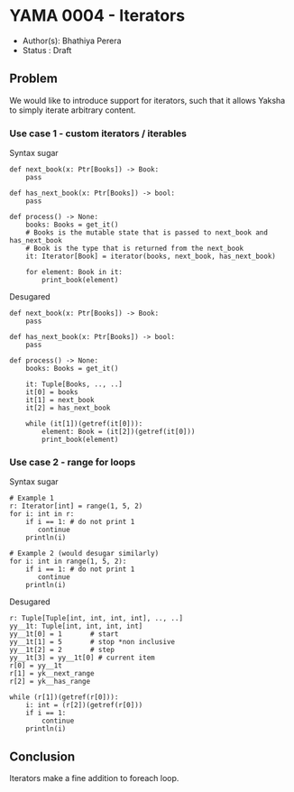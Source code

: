 # YAMA 0004 - Iterators

- Author(s): Bhathiya Perera
- Status   : Draft

<!-- different languages for code blocks are used to get maximum syntax matching for free, please ignore -->

## Problem

We would like to introduce support for iterators, such that it allows Yaksha to simply iterate arbitrary content. 

### Use case 1 - custom iterators / iterables

Syntax sugar

```yaksha
def next_book(x: Ptr[Books]) -> Book:
    pass

def has_next_book(x: Ptr[Books]) -> bool:
    pass

def process() -> None:
    books: Books = get_it()
    # Books is the mutable state that is passed to next_book and has_next_book
    # Book is the type that is returned from the next_book
    it: Iterator[Book] = iterator(books, next_book, has_next_book)

    for element: Book in it:
        print_book(element)
```

Desugared

```yaksha
def next_book(x: Ptr[Books]) -> Book:
    pass

def has_next_book(x: Ptr[Books]) -> bool:
    pass

def process() -> None:
    books: Books = get_it()

    it: Tuple[Books, .., ..]
    it[0] = books
    it[1] = next_book
    it[2] = has_next_book

    while (it[1])(getref(it[0])):
        element: Book = (it[2])(getref(it[0]))
        print_book(element)
```

### Use case 2 - range for loops

Syntax sugar

```yaksha
# Example 1
r: Iterator[int] = range(1, 5, 2)
for i: int in r:
    if i == 1: # do not print 1
       continue
    println(i)

# Example 2 (would desugar similarly)
for i: int in range(1, 5, 2):
    if i == 1: # do not print 1
       continue
    println(i)
```

Desugared

```yaksha
r: Tuple[Tuple[int, int, int, int], .., ..]
yy__1t: Tuple[int, int, int, int]
yy__1t[0] = 1       # start
yy__1t[1] = 5       # stop *non inclusive
yy__1t[2] = 2       # step
yy__1t[3] = yy__1t[0] # current item
r[0] = yy__1t
r[1] = yk__next_range
r[2] = yk__has_range

while (r[1])(getref(r[0])):
    i: int = (r[2])(getref(r[0]))
    if i == 1:
        continue
    println(i)
```

## Conclusion

Iterators make a fine addition to foreach loop. 
